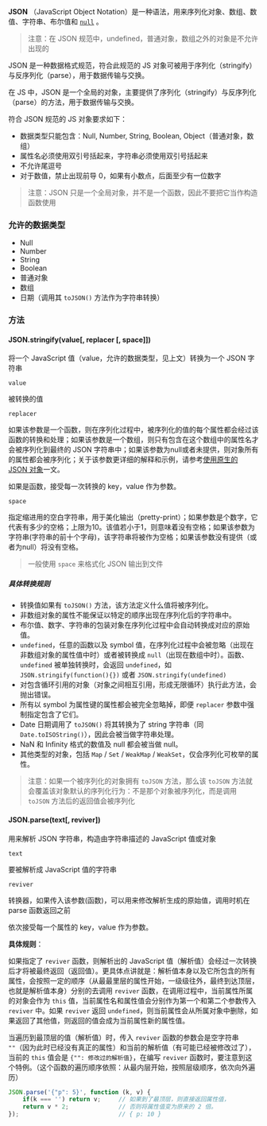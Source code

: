 **JSON** （JavaScript Object Notation）是一种语法，用来序列化对象、数组、数值、字符串、布尔值和 [`null`](https://developer.mozilla.org/zh-CN/docs/Web/JavaScript/Reference/Global_Objects/null) 。



> 注意：在 JSON 规范中，undefined，普通对象，数组之外的对象是不允许出现的



JSON 是一种数据格式规范，符合此规范的 JS 对象可被用于序列化（stringify）与反序列化（parse），用于数据传输与交换。



在 JS 中，JSON 是一个全局的对象，主要提供了序列化（stringify）与反序列化（parse）的方法，用于数据传输与交换。



符合 JSON 规范的 JS 对象要求如下：

- 数据类型只能包含：Null, Number, String, Boolean, Object（普通对象，数组）
- 属性名必须使用双引号括起来，字符串必须使用双引号括起来
- 不允许尾逗号
- 对于数值，禁止出现前导 0，如果有小数点，后面至少有一位数字



> 注意：JSON 只是一个全局对象，并不是一个函数，因此不要把它当作构造函数使用



### 允许的数据类型

- Null
- Number
- String
- Boolean
- 普通对象
- 数组
- 日期（调用其 `toJSON()` 方法作为字符串转换）



### 方法

#### JSON.stringify(value[, replacer [, space]])

将一个 JavaScript 值（value，允许的数据类型，见上文）转换为一个 JSON 字符串

`value`

被转换的值

`replacer`

如果该参数是一个函数，则在序列化过程中，被序列化的值的每个属性都会经过该函数的转换和处理；如果该参数是一个数组，则只有包含在这个数组中的属性名才会被序列化到最终的 JSON 字符串中；如果该参数为null或者未提供，则对象所有的属性都会被序列化；关于该参数更详细的解释和示例，请参考[使用原生的 JSON 对象](https://developer.mozilla.org/zh-CN/docs/Web/JavaScript/Guide/Using_native_JSON#The_replacer_parameter)一文。

如果是函数，接受每一次转换的 key，value 作为参数。

`space`

指定缩进用的空白字符串，用于美化输出（pretty-print）；如果参数是个数字，它代表有多少的空格；上限为10。该值若小于1，则意味着没有空格；如果该参数为字符串(字符串的前十个字母)，该字符串将被作为空格；如果该参数没有提供（或者为null）将没有空格。

> 一般使用 `space` 来格式化 JSON 输出到文件



##### 具体转换规则

- 转换值如果有 `toJSON()` 方法，该方法定义什么值将被序列化。
- 非数组对象的属性不能保证以特定的顺序出现在序列化后的字符串中。
- 布尔值、数字、字符串的包装对象在序列化过程中会自动转换成对应的原始值。
- `undefined`，任意的函数以及 symbol 值，在序列化过程中会被忽略（出现在非数组对象的属性值中时）或者被转换成 `null`（出现在数组中时）。函数、`undefined` 被单独转换时，会返回 `undefined`，如`JSON.stringify(function(){})` 或者 `JSON.stringify(undefined)`
- 对包含循环引用的对象（对象之间相互引用，形成无限循环）执行此方法，会抛出错误。
- 所有以 symbol 为属性键的属性都会被完全忽略掉，即便 `replacer` 参数中强制指定包含了它们。
- Date 日期调用了 `toJSON()` 将其转换为了 string 字符串（同 `Date.toISOString()`），因此会被当做字符串处理。
- NaN 和 Infinity 格式的数值及 null 都会被当做 null。
- 其他类型的对象，包括 `Map` / `Set` / `WeakMap` / `WeakSet`，仅会序列化可枚举的属性。



> 注意：如果一个被序列化的对象拥有 `toJSON` 方法，那么该 `toJSON` 方法就会覆盖该对象默认的序列化行为：不是那个对象被序列化，而是调用 `toJSON` 方法后的返回值会被序列化



#### JSON.parse(text[, reviver])

用来解析 JSON 字符串，构造由字符串描述的 JavaScript 值或对象

`text`

要被解析成 JavaScript 值的字符串

`reviver`

转换器，如果传入该参数(函数)，可以用来修改解析生成的原始值，调用时机在 parse 函数返回之前

依次接受每一个属性的 key，value 作为参数。

**具体规则**：

如果指定了 `reviver` 函数，则解析出的 JavaScript 值（解析值）会经过一次转换后才将被最终返回（返回值）。更具体点讲就是：解析值本身以及它所包含的所有属性，会按照一定的顺序（从最最里层的属性开始，一级级往外，最终到达顶层，也就是解析值本身）分别的去调用 `reviver` 函数，在调用过程中，当前属性所属的对象会作为 `this` 值，当前属性名和属性值会分别作为第一个和第二个参数传入 `reviver` 中。如果 `reviver` 返回 `undefined`，则当前属性会从所属对象中删除，如果返回了其他值，则返回的值会成为当前属性新的属性值。

当遍历到最顶层的值（解析值）时，传入 `reviver` 函数的参数会是空字符串 `""`（因为此时已经没有真正的属性）和当前的解析值（有可能已经被修改过了），当前的 `this` 值会是 `{"": 修改过的解析值}`，在编写 `reviver` 函数时，要注意到这个特例。（这个函数的遍历顺序依照：从最内层开始，按照层级顺序，依次向外遍历）

```js
JSON.parse('{"p": 5}', function (k, v) {
    if(k === '') return v;     // 如果到了最顶层，则直接返回属性值，
    return v * 2;              // 否则将属性值变为原来的 2 倍。
});                            // { p: 10 }
```


